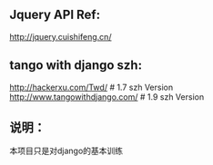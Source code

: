 Jquery API Ref:
--------------
http://jquery.cuishifeng.cn/

tango with django szh:
--------------------
http://hackerxu.com/Twd/    # 1.7 szh Version
http://www.tangowithdjango.com/     # 1.9 szh Version

说明：
-----
本项目只是对django的基本训练